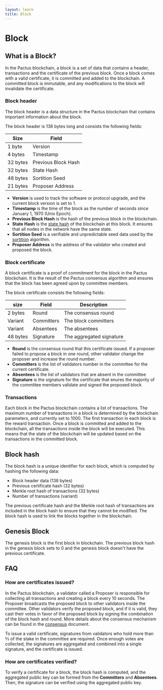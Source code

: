 ```yaml
---
layout: learn
title: Block
---
```


# Block

## What is a Block?

In the Pactus blockchain, a block is a set of data that contains a header, transactions and the certificate of the previous block.
Once a block comes with a valid certificate, it is committed and added to the blockchain.
A committed block is immutable, and any modifications to the block will invalidate the certificate.

### Block header

The block header is a data structure in the Pactus blockchain that contains important information about the block.

The block header is 138 bytes long and consists the following fields:

| Size     | Field               |
| -------- | ------------------- |
| 1 byte   | Version             |
| 4 bytes  | Timestamp           |
| 32 bytes | Previous Block Hash |
| 32 bytes | State Hash          |
| 48 bytes | Sortition Seed      |
| 21 bytes | Proposer Address    |

- **Version** is used to track the software or protocol upgrade, and the current block version is set to 1.
- **Timestamp** is the time of the block as the number of seconds since January 1, 1970 (Unix Epoch).
- **Previous Block Hash** is the hash of the previous block in the blockchain.
- **State Hash** is the [state hash](./state-merkle) of the blockchain at this block. It ensures that all nodes in the network have the same state.
- **Sortition Seed** is a verifiable and unpredictable seed data used by the [sortition](../consensus/sortition.md) algorithm.
- **Proposer Address** is the address of the validator who created and proposed the block.

### Block certificate

A block certificate is a proof of commitment for the block in the Pactus blockchain.
It is the result of the Pactus consensus algorithm and ensures that the block has been agreed upon by committee members.

The block certificate consists the following fields:

| size     | Field      | Description              |
| -------- | ---------- | ------------------------ |
| 2 bytes  | Round      | The consensus round      |
| Variant  | Committers | The block committers     |
| Variant  | Absentees  | The absentees            |
| 48 bytes | Signature  | The aggregated signature |

- **Round** is the consensus round that this certificate issued. If a proposer failed to propose a block in one round, other validator change the proposer and increase the round number.
- **Committers** is the list of validators number in the committee for the current certificate.
- **Absentees** is the list of validators that are absent in the committee
- **Signature** is the signature for the certificate that enures the majority of the committee members validate and signed the proposed block

### Transactions

Each block in the Pactus blockchain contains a list of transactions. The maximum number of transactions in a block is determined by the blockchain parameters, and currently set to 1000. The first transaction in each block is the reward transaction. Once a block is committed and added to the blockchain, all the transactions inside the block will be executed. This means that the state of the blockchain will be updated based on the transactions in the committed block.

## Block hash

The block hash is a unique identifier for each block, which is computed by hashing the following data:

- Block header data (138 bytes)
- Previous certificate hash (32 bytes)
- Merkle root hash of transactions (32 bytes)
- Number of transactions (variant)

The previous certificate hash and the Merkle root hash of transactions are included in the block hash to ensure that they cannot be modified.
The block hash is used to link the blocks together in the blockchain.

## Genesis Block

The genesis block is the first block in blockchain.
The previous block hash in the genesis block sets to 0 and the genesis block doesn't have the previous certificate.

## FAQ

### How are certificates issued?

In the Pactus blockchain, a validator called a Proposer is responsible for collecting all transactions and creating a block every 10 seconds. The Proposer broadcasts the proposed block to other validators inside the committee. Other validators verify the proposed block, and if it is valid, they cast their votes in favor of the proposed block by signing the combination of the block hash and round. More details about the consensus mechanism can be found in the [consensus](../consensus/protocol) document.

To issue a valid certificate, signatures from validators who hold more than ⅔ of the stake in the committee are required. Once enough votes are collected, the signatures are aggregated and combined into a single signature, and the certificate is issued.

### How are certificates verified?

To verify a certificate for a block, the block hash is computed, and the aggregated public key can be formed from the **Committers** and **Absentees**. Then, the signature can be verified using the aggregated public key.
